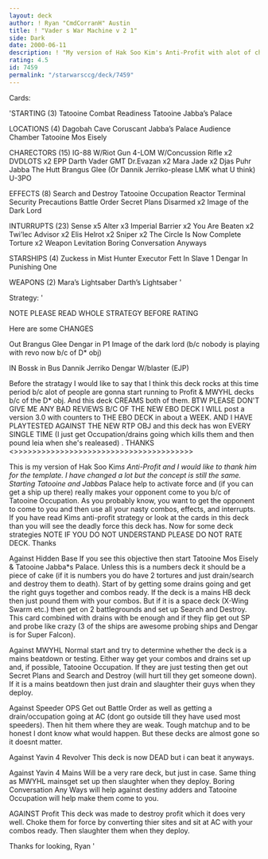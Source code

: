 ```yaml
---
layout: deck
author: ! Ryan "CmdCorranH" Austin
title: ! "Vader s War Machine v 2 1"
side: Dark
date: 2000-06-11
description: ! "My version of Hak Soo Kim's Anti-Profit with alot of changes. Cool deck. This is my V 2.0 deck but re-posted with some bugs fixed."
rating: 4.5
id: 7459
permalink: "/starwarsccg/deck/7459"
---
```

Cards: 

'STARTING (3)
Tatooine
Combat Readiness
Tatooine Jabba’s Palace

LOCATIONS (4)
Dagobah Cave
Coruscant
Jabba’s Palace Audience Chamber
Tatooine Mos Eisely

CHARECTORS (15)
IG-88 W/Riot Gun
4-LOM W/Concussion Rifle x2
DVDLOTS x2
EPP Darth Vader
GMT
Dr.Evazan x2
Mara Jade x2
Djas Puhr
Jabba The Hutt
Brangus Glee (Or Dannik Jerriko-please LMK what U think)
U-3PO

EFFECTS (8)
Search and Destroy
Tatooine Occupation
Reactor Terminal
Security Precautions
Battle Order
Secret Plans
Disarmed x2
Image of the Dark Lord

INTURRUPTS (23)
Sense x5
Alter x3
Imperial Barrier x2
You Are Beaten x2
Twi’lec Advisor x2
Elis Helrot x2
Sniper x2
The Circle Is Now Complete
Torture x2
Weapon Levitation
Boring Conversation Anyways

STARSHIPS (4)
Zuckess in Mist Hunter
Executor
Fett In Slave 1
Dengar In Punishing One

WEAPONS (2)
Mara’s Lightsaber
Darth’s Lightsaber
'

Strategy: '

NOTE
PLEASE READ WHOLE STRATEGY BEFORE RATING

Here are some CHANGES

Out
Brangus Glee
Dengar in P1
Image of the dark lord (b/c nobody is playing with revo now b/c of D* obj)

IN
Bossk in Bus
Dannik Jerriko
Dengar W/blaster (EJP)

>>>>>>>>>>>>>>>>>>>>>>>>>>>>>>>>>>>
Before the stratagy I would like to say that I think this deck rocks at this time period b/c alot of people are gonna start running to Profit & MWYHL decks b/c of the D* obj. And this deck CREAMS both of them.
BTW PLEASE DON'T GIVE ME ANY BAD REVIEWS B/C OF THE NEW EBO DECK I WILL post a version 3.0 with counters to THE EBO DECK in about a WEEK.
AND I HAVE PLAYTESTED AGAINST THE NEW RTP OBJ and this deck has won EVERY SINGLE TIME (I just get Occupation/drains going which kills them and then pound leia when she's realeased) . THANKS
<>>>>>>>>>>>>>>>>>>>>>>>>>>>>>>>>>>>>>>>

This is my version of Hak Soo Kim*s Anti-Profit and I would like to thank him for the template. I have changed a lot but the concept is still the same. Starting Tatooine and Jabba*s Palace help to activate force and (if you can get a ship up there) really makes your opponent come to you b/c of Tatooine Occupation. As you probably know, you want to get the opponent to come to you and then use all your nasty combos, effects, and interrupts. If you have read Kims anti-profit strategy or look at the cards in this deck than you will see the deadly force this deck has. Now for some deck strategies
NOTE IF YOU DO NOT UNDERSTAND PLEASE DO NOT RATE DECK. Thanks

Against Hidden Base
If you see this objective then start Tatooine Mos Eisely & Tatooine Jabba*s Palace. Unless this is a numbers deck it should be a piece of cake (if it is numbers you do have 2 tortures and just drain/search and destroy them to death). Start of by getting some drains going and get the right guys together and combos ready. If the deck is a mains HB deck then just pound them with your combos. But if it is a space deck (X-Wing Swarm etc.) then get on 2 battlegrounds and set up Search and Destroy. This card combined with drains with be enough and if they flip get out SP and probe like crazy (3 of the ships are awesome probing ships and Dengar is for Super Falcon).


Against MWYHL Normal start and try to determine whether the deck is a mains beatdown or testing. Either way get your combos and drains set up and, if possible, Tatooine Occupation. If they are just testing then get out Secret Plans and Search and Destroy (will hurt till they get someone down). If it is a mains beatdown then just drain and slaughter their guys when they deploy.

Against Speeder OPS Get out Battle Order as well as getting a drain/occupation going at AC (dont go outside till they have used most speeders). Then hit them where they are weak. Tough matchup and to be honest I dont know what would happen. But these decks are almost gone so it doesnt matter.

Against Yavin 4 Revolver This deck is now DEAD but i can beat it anyways.

Against Yavin 4 Mains Will be a very rare deck, but just in case. Same thing as MWYHL mainsget set up then slaughter when they deploy. Boring Conversation Any Ways will help against destiny adders and Tatooine Occupation will help make them come to you.

AGAINST Profit This deck was made to destroy profit which it does very well. Choke them for force by converting thier sites and sit at AC with your combos ready. Then slaughter them when they deploy.

Thanks for looking,
Ryan
'
